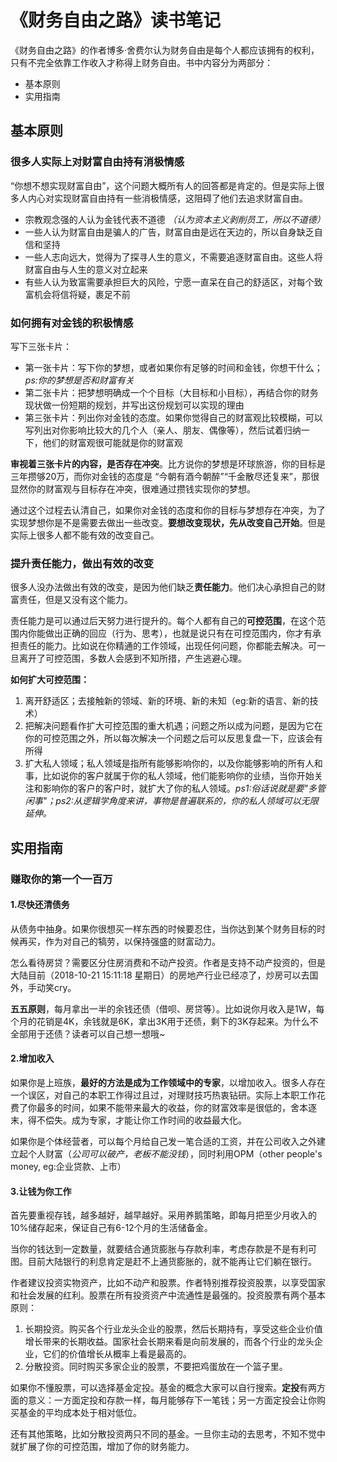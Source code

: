 # 《财务自由之路》读书笔记
《财务自由之路》的作者博多·舍费尔认为财务自由是每个人都应该拥有的权利，只有不完全依靠工作收入才称得上财务自由。书中内容分为两部分：
- 基本原则
- 实用指南

## 基本原则

### 很多人实际上对财富自由持有消极情感
“你想不想实现财富自由”，这个问题大概所有人的回答都是肯定的。但是实际上很多人内心对实现财富自由持有一些消极情感，这阻碍了他们去追求财富自由。
- 宗教观念强的人认为金钱代表不道德 *（认为资本主义剥削员工，所以不道德）*
- 一些人认为财富自由是骗人的广告，财富自由是远在天边的，所以自身缺乏自信和坚持
- 一些人志向远大，觉得为了探寻人生的意义，不需要追逐财富自由。这些人将财富自由与人生的意义对立起来
- 有些人认为致富需要承担巨大的风险，宁愿一直呆在自己的舒适区，对每个致富机会将信将疑，裹足不前

### 如何拥有对金钱的积极情感
写下三张卡片：
- 第一张卡片：写下你的梦想，或者如果你有足够的时间和金钱，你想干什么；*ps:你的梦想是否和财富有关*
- 第二张卡片：把梦想明确成一个个目标（大目标和小目标），再结合你的财务现状做一份短期的规划，并写出这份规划可以实现的理由
- 第三张卡片：列出你对金钱的态度。如果你觉得自己的财富观比较模糊，可以写列出对你影响比较大的几个人（亲人、朋友、偶像等），然后试着归纳一下，他们的财富观很可能就是你的财富观

**审视着三张卡片的内容，是否存在冲突**。比方说你的梦想是环球旅游，你的目标是三年攒够20万，而你对金钱的态度是 “今朝有酒今朝醉”“千金散尽还复来”，那很显然你的财富观与目标存在冲突，很难通过攒钱实现你的梦想。

通过这个过程去认清自己，如果你对金钱的态度和你的目标与梦想存在冲突，为了实现梦想你是不是需要去做出一些改变。**要想改变现状，先从改变自己开始**。但是实际上很多人都不能有效的改变自己。

### 提升责任能力，做出有效的改变
很多人没办法做出有效的改变，是因为他们缺乏**责任能力**。他们决心承担自己的财富责任，但是又没有这个能力。

责任能力是可以通过后天努力进行提升的。每个人都有自己的**可控范围**，在这个范围内你能做出正确的回应（行为、思考），也就是说只有在可控范围内，你才有承担责任的能力。比如说在你精通的工作领域，出现任何问题，你都能去解决。可一旦离开了可控范围，多数人会感到不知所措，产生逃避心理。

**如何扩大可控范围：**
1. 离开舒适区；去接触新的领域、新的环境、新的未知（eg:新的语言、新的技术）
2. 把解决问题看作扩大可控范围的重大机遇；问题之所以成为问题，是因为它在你的可控范围之外，所以每次解决一个问题之后可以反思复盘一下，应该会有所得
3. 扩大私人领域；私人领域是指所有能够影响你的，以及你能够影响的所有人和事，比如说你的客户就属于你的私人领域，他们能影响你的业绩，当你开始关注和影响你的客户的客户时，就扩大了你的私人领域。*ps1:俗话说就是要"多管闲事"；ps2:从逻辑学角度来讲，事物是普遍联系的，你的私人领域可以无限延伸。*

## 实用指南

### 赚取你的第一个一百万
#### 1.尽快还清债务
从债务中抽身。如果你很想买一样东西的时候要忍住，当你达到某个财务目标的时候再买，作为对自己的犒劳，以保持强盛的财富动力。

怎么看待房贷？需要区分住房消费和不动产投资。作者是支持不动产投资的，但是大陆目前（2018-10-21 15:11:18 星期日）的房地产行业已经凉了，炒房可以去国外，手动笑cry。

**五五原则**，每月拿出一半的余钱还债（借呗、房贷等）。比如说你月收入是1W，每个月的花销是4K，余钱就是6K，拿出3K用于还债，剩下的3K存起来。为什么不全部用于还债？读者可以自己想一想哦~

#### 2.增加收入
如果你是上班族，**最好的方法是成为工作领域中的专家**，以增加收入。很多人存在一个误区，对自己的本职工作得过且过，对理财技巧热衷钻研。实际上本职工作花费了你最多的时间，如果不能带来最大的收益，你的财富效率是很低的，舍本逐末，得不偿失。成为专家，才能让你工作时间的收益最大化。

如果你是个体经营者，可以每个月给自己发一笔合适的工资，并在公司收入之外建立起个人财富（*公司可以破产，老板不能没钱*），同时利用OPM（other people's money, eg:企业贷款、上市）
#### 3.让钱为你工作
首先要重视存钱，越多越好，越早越好。采用养鹅策略，即每月把至少月收入的10%储存起来，保证自己有6-12个月的生活储备金。

当你的钱达到一定数量，就要结合通货膨胀与存款利率，考虑存款是不是有利可图。目前大陆银行的利息肯定是赶不上通货膨胀的，就不能再让它们躺在银行。

作者建议投资实物资产，比如不动产和股票。作者特别推荐投资股票，以享受国家和社会发展的红利。股票在所有投资资产中流通性是最强的。投资股票有两个基本原则：
1. 长期投资。购买各个行业龙头企业的股票，然后长期持有，享受这些企业价值增长带来的长期收益。国家社会长期来看是向前发展的，而各个行业的龙头企业，它们的价值增长从概率上看是最高的。
2. 分散投资。同时购买多家企业的股票，不要把鸡蛋放在一个篮子里。

如果你不懂股票，可以选择基金定投。基金的概念大家可以自行搜索。**定投**有两方面的意义：一方面定投和存款一样，每月能够存下一笔钱；另一方面定投会让你购买基金的平均成本处于相对低位。

还有其他策略，比如分散投资两只不同的基金。一旦你主动的去思考，不知不觉中就扩展了你的可控范围，增加了你的财务能力。
